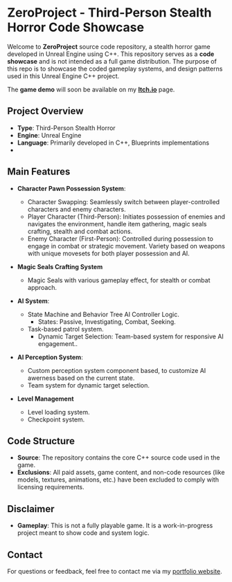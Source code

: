 # ZeroProject - Third-Person Stealth Horror Code Showcase

Welcome to **ZeroProject** source code repository, a stealth horror game developed in Unreal Engine using C++. This repository serves as a **code showcase** and is not intended as a full game distribution. The purpose of this repo is to showcase the coded gameplay systems, and design patterns used in this Unreal Engine C++ project. 

The **game demo** will soon be available on my **[Itch.io](https://loreark.itch.io/)** page.

## Project Overview
- **Type**: Third-Person Stealth Horror
- **Engine**: Unreal Engine
- **Language**: Primarily developed in C++, Blueprints implementations
- 
## Main Features
- **Character Pawn Possession System**:
  - Character Swapping: Seamlessly switch between player-controlled characters and enemy characters.
  - Player Character (Third-Person): Initiates possession of enemies and navigates the environment, handle item gathering, magic seals crafting, stealth and combat actions.
  - Enemy Character (First-Person): Controlled during possession to engage in combat or strategic movement. Variety based on weapons with unique movesets for both player possession and AI.

- **Magic Seals Crafting System**
  - Magic Seals with various gameplay effect, for stealth or combat approach.

- **AI System**:
  - State Machine and Behavior Tree AI Controller Logic.
    - States: Passive, Investigating, Combat, Seeking.
  - Task-based patrol system.
    - Dynamic Target Selection: Team-based system for responsive AI engagement..
    
- **AI Perception System**:
  - Custom perception system component based, to customize AI awerness based on the current state.
  - Team system for dynamic target selection.

- **Level Management**
  - Level loading system.
  - Checkpoint system.

## Code Structure
- **Source**: The repository contains the core C++ source code used in the game.
- **Exclusions**: All paid assets, game content, and non-code resources (like models, textures, animations, etc.) have been excluded to comply with licensing requirements.

## Disclaimer
- **Gameplay**: This is not a fully playable game. It is a work-in-progress project meant to show code and system logic.

## Contact
For questions or feedback, feel free to contact me via my [portfolio website](https://lorenzopusateri.wordpress.com//).
